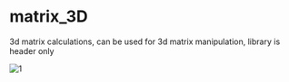 # matrix_3D
3d matrix calculations, can be used for 3d matrix manipulation, library is header only


![1](https://raw.githubusercontent.com/grotius-cnc/matrix_3D/master/3D-Reflection-Matrix-in-Computer-Graphics-Reflection-Relative-to-XY-Plane-1.png)
